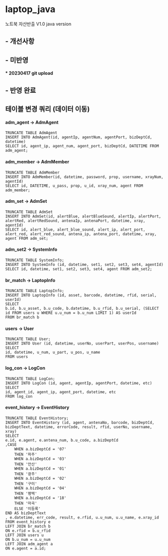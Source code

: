 # laptop_java

노트북 자산반출 V1.0 java version

## - 개선사항

## - 미반영 

#### \* 20230417 git upload 

## - 반영 완료


## 테이블 변경 쿼리 (데이터 이동)

#### adm_agent -> AdmAgent
```
TRUNCATE TABLE AdmAgent
INSERT INTO AdmAgent(id, agentIp, agentNum, agentPort, bizDeptCd, datetime)
SELECT id, agent_ip, agent_num, agent_port, bizDeptCd, DATETIME FROM adm_agent;
```

#### adm_member -> AdmMember
```
TRUNCATE TABLE AdmMember
INSERT INTO AdmMember(id, datetime, password, prop, username, xrayNum, agentId)
SELECT id, DATETIME, u_pass, prop, u_id, xray_num, agent FROM adm_member;
```

#### adm_set -> AdmSet
```
TRUNCATE TABLE AdmSet
INSERT INTO AdmSet(id, alertBlue, alertBlueSound, alertIp, alertPort, alertRed, alertRedSound, antenaIp, antenaPort, datetime, xray, agentId)
SELECT id, alert_blue, alert_blue_sound, alert_ip, alert_port, alert_red, alert_red_sound, antena_ip, antena_port, datetime, xray, agent FROM adm_set;
```

#### adm_set2 -> SystemInfo
```
TRUNCATE TABLE SystemInfo;
INSERT INTO SystemInfo (id, datetime, set1, set2, set3, set4, agentId)
SELECT id, datetime, set1, set2, set3, set4, agent FROM adm_set2;
``` 
 
#### br_match -> LaptopInfo
```
TRUNCATE TABLE LaptopInfo;
INSERT INTO LaptopInfo (id, asset, barcode, datetime, rfid, serial, userId)
SELECT 
b.id, b.u_asset, b.u_code, b.datetime, b.u_rfid, b.u_serial, (SELECT id FROM users u WHERE u.u_num = b.u_num LIMIT 1) AS userId
FROM br_match b
```

#### users -> User
```
TRUNCATE TABLE User;
INSERT INTO User (id, datetime, userNo, userPart, userPos, username)
SELECT 
id, datetime, u_num, u_part, u_pos, u_name
FROM users
```

#### log_con -> LogCon
```
TRUNCATE TABLE LogCon;
INSERT INTO LogCon (id, agent, agentIp, agentPort, datetime, etc)
SELECT 
id, agent_id, agent_ip, agent_port, datetime, etc
FROM log_con
```


#### event_history -> EventHistory
```
TRUNCATE TABLE EventHistory;
INSERT INTO EventHistory (id, agent, antenaNo, barcode, bizDeptCd, bizDeptText, datetime, errorCode, result, rfid, userNo, username, xray)
SELECT 
e.id, e.agent, e.antena_num, b.u_code, a.bizDeptCd
,CASE
	WHEN a.bizDeptCd = '07'
	THEN '파주'
	WHEN a.bizDeptCd = '03'
	THEN '안산'
	WHEN a.bizDeptCd = '01'
	THEN '광주'
	WHEN a.bizDeptCd = '02'
	THEN '구미'
	WHEN a.bizDeptCd = '04'
	THEN '평택'
	WHEN a.bizDeptCd = '18'
	THEN '마곡'
	ELSE '미등록'
END AS bizDeptText
, e.datetime, err_code, result, e.rfid, u.u_num, u.u_name, e.xray_id
FROM event_history e
LEFT JOIN br_match b
ON e.rfid = b.u_rfid
LEFT JOIN users u
ON b.u_num = u.u_num
LEFT JOIN adm_agent a
ON e.agent = a.id;
```
